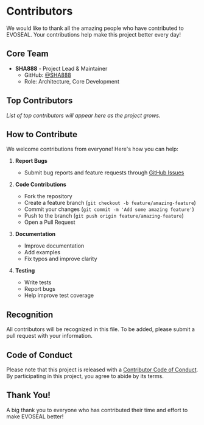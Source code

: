 # Contributors

We would like to thank all the amazing people who have contributed to EVOSEAL. Your contributions help make this project better every day!

## Core Team

- **SHA888** - Project Lead & Maintainer
  - GitHub: [@SHA888](https://github.com/SHA888)
  - Role: Architecture, Core Development

## Top Contributors

*List of top contributors will appear here as the project grows.*

## How to Contribute

We welcome contributions from everyone! Here's how you can help:

1. **Report Bugs**
   - Submit bug reports and feature requests through [GitHub Issues](https://github.com/SHA888/EVOSEAL/issues)

2. **Code Contributions**
   - Fork the repository
   - Create a feature branch (`git checkout -b feature/amazing-feature`)
   - Commit your changes (`git commit -m 'Add some amazing feature'`)
   - Push to the branch (`git push origin feature/amazing-feature`)
   - Open a Pull Request

3. **Documentation**
   - Improve documentation
   - Add examples
   - Fix typos and improve clarity

4. **Testing**
   - Write tests
   - Report bugs
   - Help improve test coverage

## Recognition

All contributors will be recognized in this file. To be added, please submit a pull request with your information.

## Code of Conduct

Please note that this project is released with a [Contributor Code of Conduct](CODE_OF_CONDUCT.md). By participating in this project, you agree to abide by its terms.

## Thank You!

A big thank you to everyone who has contributed their time and effort to make EVOSEAL better!
